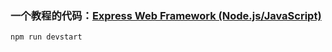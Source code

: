 ### 一个教程的代码：[Express Web Framework (Node.js/JavaScript)](https://developer.mozilla.org/zh-CN/docs/Learn/Server-side/Express_Nodejs)



```
npm run devstart
```